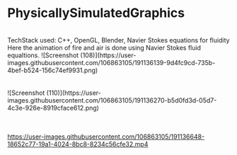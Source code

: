 # PhysicallySimulatedGraphics
<br>
TechStack used: C++, OpenGL, Blender, Navier Stokes equations for fluidity<br>
Here the animation of fire and air is done using Navier Stokes fluid equaltions.
![Screenshot (108)](https://user-images.githubusercontent.com/106863105/191136139-9d4fc9cd-735b-4bef-b524-156c74ef9931.png)<br>
<br>
<br>
![Screenshot (110)](https://user-images.githubusercontent.com/106863105/191136270-b5d0fd3d-05d7-4c3e-926e-8919cface612.png)
<br>
<br>
<br>

https://user-images.githubusercontent.com/106863105/191136648-18652c77-19a1-4024-8bc8-8234c56cfe32.mp4

